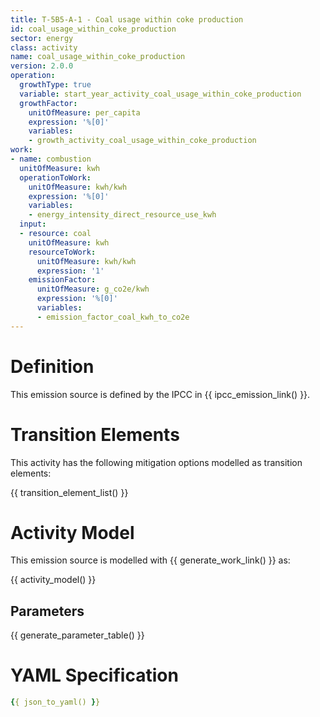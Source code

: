 ```yaml
---
title: T-5B5-A-1 - Coal usage within coke production
id: coal_usage_within_coke_production
sector: energy
class: activity
name: coal_usage_within_coke_production
version: 2.0.0
operation:
  growthType: true
  variable: start_year_activity_coal_usage_within_coke_production
  growthFactor:
    unitOfMeasure: per_capita
    expression: '%[0]'
    variables:
    - growth_activity_coal_usage_within_coke_production
work:
- name: combustion
  unitOfMeasure: kwh
  operationToWork:
    unitOfMeasure: kwh/kwh
    expression: '%[0]'
    variables:
    - energy_intensity_direct_resource_use_kwh
  input:
  - resource: coal
    unitOfMeasure: kwh
    resourceToWork:
      unitOfMeasure: kwh/kwh
      expression: '1'
    emissionFactor:
      unitOfMeasure: g_co2e/kwh
      expression: '%[0]'
      variables:
      - emission_factor_coal_kwh_to_co2e
---
```



# Definition
This emission source is defined by the IPCC in {{ ipcc_emission_link() }}.

# Transition Elements

This activity has the following mitigation options modelled as transition elements:

{{ transition_element_list() }}

# Activity Model
This emission source is modelled with {{ generate_work_link() }} as:

{{ activity_model() }}

## Parameters

{{ generate_parameter_table() }}

# YAML Specification

```yaml
{{ json_to_yaml() }}
```


